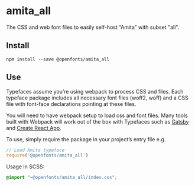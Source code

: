 
# amita_all

The CSS and web font files to easily self-host “Amita” with subset "all".

## Install

`npm install --save @openfonts/amita_all`

## Use

Typefaces assume you’re using webpack to process CSS and files. Each typeface
package includes all necessary font files (woff2, woff) and a CSS file with
font-face declarations pointing at these files.

You will need to have webpack setup to load css and font files. Many tools built
with Webpack will work out of the box with Typefaces such as [Gatsby](https://github.com/gatsbyjs/gatsby)
and [Create React App](https://github.com/facebookincubator/create-react-app).

To use, simply require the package in your project’s entry file e.g.

```javascript
// Load Amita typeface
require('@openfonts/amita_all')
```

Usage in SCSS:
```scss
@import "~@openfonts/amita_all/index.css";
```

